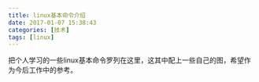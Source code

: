 ```yaml
---
title: linux基本命令介绍
date: 2017-01-07 15:38:43
categories: [技术]
tags: [linux]
---
```


把个人学习的一些linux基本命令罗列在这里，这其中配上一些自己的图，希望作为今后工作中的参考。 <!--more-->
